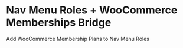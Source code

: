 # Nav Menu Roles + WooCommerce Memberships Bridge
Add WooCommerce Membership Plans to Nav Menu Roles
